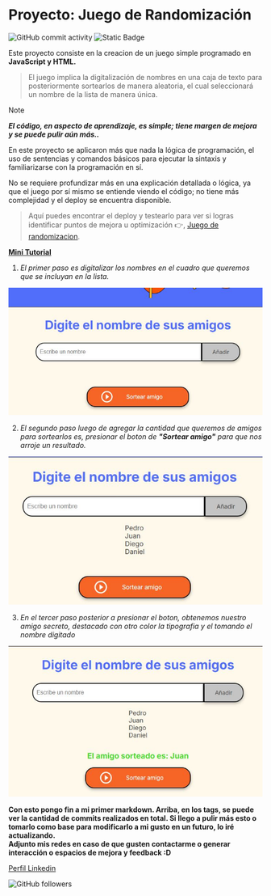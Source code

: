 # Proyecto: Juego de Randomización

![GitHub commit activity](https://img.shields.io/github/commit-activity/t/Ignacio-learning/primer-proyecto) ![Static Badge](https://img.shields.io/badge/primera--version-8A2BE2)



Este proyecto consiste en la creacion de un juego simple programado en **JavaScript y  HTML.**  

>El juego implica la digitalización de nombres en una caja de texto para posteriormente sortearlos de manera aleatoria, el cual seleccionará un nombre de la lista de manera única.   



> [!NOTE]
> **_El código, en aspecto de aprendizaje, es simple; tiene margen de mejora y se puede pulir aún más.._**  
  
  
En este proyecto se aplicaron más que nada la lógica de programación, el uso de sentencias y comandos básicos para ejecutar la sintaxis y familiarizarse con la programación en sí.

No se requiere profundizar más en una explicación detallada o lógica, ya que el juego por sí mismo se entiende viendo el código; no tiene más complejidad y el deploy se encuentra disponible.



  

>Aquí puedes encontrar el deploy y testearlo para ver si logras identificar puntos de mejora u optimización :point_right:, [Juego de randomizacion](https://ignacio-learning.github.io/primer-proyecto/).  

<ins> **Mini Tutorial**</ins>  

1. _El primer paso es digitalizar los nombres en el cuadro que queremos que se incluyan en la lista._  

![Primer Paso](/assets/tutorial1.JPG)  


2. _El segundo paso luego de agregar la cantidad que queremos de amigos para sortearlos es, presionar el boton de **"Sortear amigo"** para que nos arroje un resultado._  
   
![Segundo Paso](/assets/tutorial2.JPG)  

3. _En el tercer paso posterior a presionar el boton, obtenemos nuestro amigo secreto, destacado con otro color la tipografia y el tomando el nombre digitado_
   
![Tercer Paso](/assets/tutorial3.JPG)  



**Con esto pongo fin a mi primer markdown. Arriba, en los tags, se puede ver la cantidad de commits realizados en total.
Si llego a pulir más esto o tomarlo como base para modificarlo a mi gusto en un futuro, lo iré actualizando.  
Adjunto mis redes en caso de que gusten contactarme o generar interacción o espacios de mejora y feedback :D** 


 [Perfil Linkedin](https://linkedin.com/in/ignaciogp3008)  

 ![GitHub followers](https://img.shields.io/github/followers/ignacio-learning)




